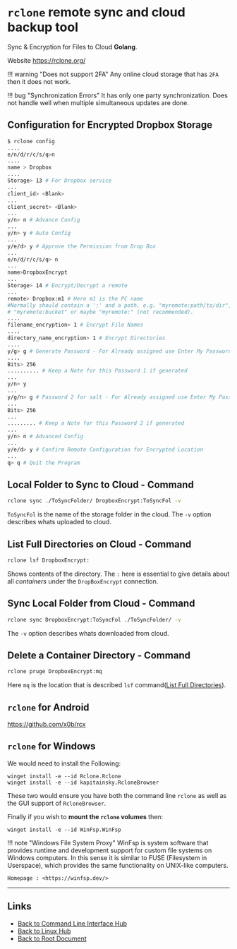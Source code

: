 # `rclone` remote sync and cloud backup tool

Sync & Encryption for Files to Cloud **Golang**.

Website <https://rclone.org/>

!!! warning "Does not support 2FA"
    Any online cloud storage that has `2FA` then it does not work.


!!! bug "Synchronization Errors"
    It has only one party synchronization. Does not handle well when multiple simultaneous updates are done.

## Configuration for Encrypted Dropbox Storage

```sh
$ rclone config
....
e/n/d/r/c/s/q>n
....
name > Dropbox
....
Storage> 13 # For Dropbox service
...
client_id> <Blank>
...
client_secret> <Blank>
...
y/n> n # Advance Config
...
y/n> y # Auto Config
...
y/e/d> y # Approve the Permission from Drop Box
...
e/n/d/r/c/s/q> n
...
name>DropboxEncrypt
...
Storage> 14 # Encrypt/Decrypt a remote
...
remote> Dropbox:m1 # Here m1 is the PC name
#Normally should contain a ':' and a path, e.g. "myremote:path/to/dir",
# "myremote:bucket" or maybe "myremote:" (not recommended).
....
filename_encryption> 1 # Encrypt File Names
....
directory_name_encryption> 1 # Encrypt Directories
....
y/g> g # Generate Password - For Already assigned use Enter My Password
....
Bits> 256
.......... # Keep a Note for this Password 1 if generated
...
y/n> y
...
y/g/n> g # Password 2 for salt - For Already assigned use Enter My Password
...
Bits> 256
...
......... # Keep a Note for this Password 2 if generated
...
y/n> n # Advanced Config
...
y/e/d> y # Confirm Remote Configuration for Encrypted Location
...
q> q # Quit the Program
```

## Local Folder to Sync to Cloud - Command
```sh
rclone sync ./ToSyncFolder/ DropboxEncrypt:ToSyncFol -v
```

`ToSyncFol` is the name of the storage folder in the cloud.
The `-v` option describes whats uploaded to cloud.

## List Full Directories on Cloud - Command
```sh
rclone lsf DropboxEncrypt:
```

Shows contents of the directory. The `:` here is essential to give details about all *containers* under the `DropBoxEncrypt` connection.

## Sync Local Folder from Cloud - Command
```sh
rclone sync DropboxEncrypt:ToSyncFol ./ToSyncFolder/ -v
```

The `-v` option describes whats downloaded from cloud.

## Delete a Container Directory - Command
```sh
rclone pruge DropboxEncrypt:mq
```

Here `mq` is the location that is described `lsf` command([List Full Directories](#list-full-directories-on-cloud---command)).

## `rclone` for Android

<https://github.com/x0b/rcx>

## `rclone` for Windows

We would need to install the Following:

```batch
winget install -e --id Rclone.Rclone
winget install -e --id kapitainsky.RcloneBrowser
```

These two would ensure you have both the
command line `rclone` as well as the
GUI support of `RcloneBrowser`.

Finally if you wish to **mount the `rclone` volumes** then:

```batch
winget install -e --id WinFsp.WinFsp
```

!!! note "Windows File System Proxy"
	WinFsp is system software that provides runtime and development
	support for custom file systems on Windows computers.
	In this sense it is similar to FUSE (Filesystem in Userspace),
	which provides the same functionality on UNIX-like computers.

	Homepage : <https://winfsp.dev/>




----
<!-- Footer Begins Here -->
## Links

- [Back to Command Line Interface Hub](./README.md)
- [Back to Linux Hub](../README.md)
- [Back to Root Document](../../README.md)
